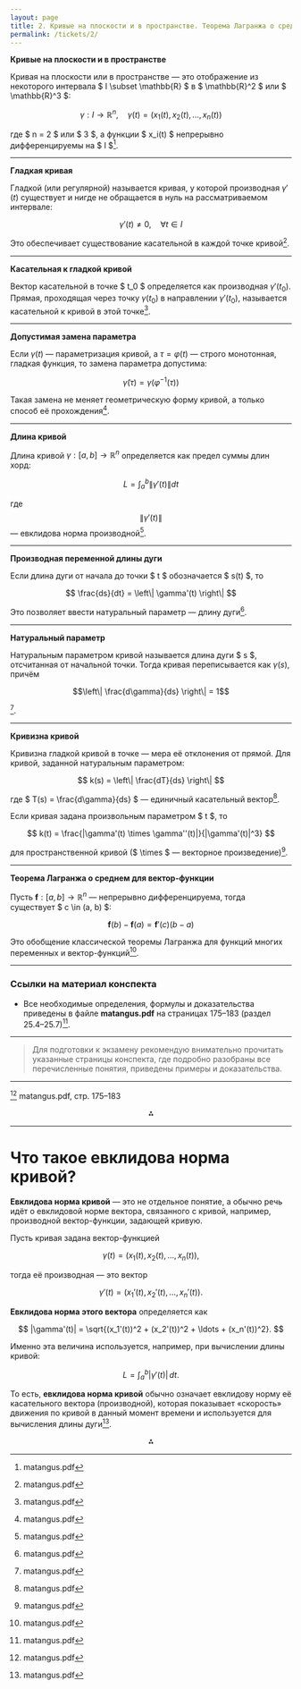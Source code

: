 ```yaml
---
layout: page
title: 2. Кривые на плоскости и в пространстве. Теорема Лагранжа о среднем для вектор-функции. Гладкая кривая, касательная к гладкой кривой, допустимая замена параметра. Длина кривой. Производная переменной длины дуги. Натуральный параметр. Кривизна кривой.
permalink: /tickets/2/
---
```


**Кривые на плоскости и в пространстве**

Кривая на плоскости или в пространстве — это отображение из некоторого интервала \$ I \subset \mathbb{R} \$ в \$ \mathbb{R}^2 \$ или \$ \mathbb{R}^3 \$:

$$
\gamma: I \to \mathbb{R}^n, \quad \gamma(t) = (x_1(t), x_2(t), \dots, x_n(t))
$$

где \$ n = 2 \$ или \$ 3 \$, а функции \$ x_i(t) \$ непрерывно дифференцируемы на \$ I \$[^1_1].

---

**Гладкая кривая**

Гладкой (или регулярной) называется кривая, у которой производная $\gamma'(t)$ существует и нигде не обращается в нуль на рассматриваемом интервале:

$$
\gamma'(t) \neq 0, \quad \forall t \in I
$$

Это обеспечивает существование касательной в каждой точке кривой[^1_1].

---

**Касательная к гладкой кривой**

Вектор касательной в точке \$ t_0 \$ определяется как производная $\gamma'(t_0)$. Прямая, проходящая через точку $\gamma(t_0)$ в направлении $\gamma'(t_0)$, называется касательной к кривой в этой точке[^1_1].

---

**Допустимая замена параметра**

Если $\gamma(t)$ — параметризация кривой, а $\tau = \varphi(t)$ — строго монотонная, гладкая функция, то замена параметра допустима:

$$
\tilde{\gamma}(\tau) = \gamma(\varphi^{-1}(\tau))
$$

Такая замена не меняет геометрическую форму кривой, а только способ её прохождения[^1_1].

---

**Длина кривой**

Длина кривой $\gamma: [a, b] \rightarrow \mathbb{R}^n$ определяется как предел суммы длин хорд:

$$
L = \int_a^b \left\| \gamma'(t) \right\| dt
$$

где $$\left\| \gamma'(t) \right\|$$ — евклидова норма производной[^1_1].

---

**Производная переменной длины дуги**

Если длина дуги от начала до точки \$ t \$ обозначается \$ s(t) \$, то

$$
\frac{ds}{dt} = \left\| \gamma'(t) \right\|
$$

Это позволяет ввести натуральный параметр — длину дуги[^1_1].

---

**Натуральный параметр**

Натуральным параметром кривой называется длина дуги \$ s \$, отсчитанная от начальной точки. Тогда кривая переписывается как $\gamma(s)$, причём 

$$\left\| \frac{d\gamma}{ds} \right\| = 1$$

[^1_1].

---

**Кривизна кривой**

Кривизна гладкой кривой в точке — мера её отклонения от прямой. Для кривой, заданной натуральным параметром:

$$
k(s) = \left\| \frac{dT}{ds} \right\|
$$

где \$ T(s) = \frac{d\gamma}{ds} \$ — единичный касательный вектор[^1_1].

Если кривая задана произвольным параметром \$ t \$, то

$$
k(t) = \frac{|\gamma'(t) \times \gamma''(t)|}{|\gamma'(t)|^3}
$$

для пространственной кривой (\$ \times \$ — векторное произведение)[^1_1].

---

**Теорема Лагранжа о среднем для вектор-функции**

Пусть $\mathbf{f}: [a, b] \to \mathbb{R}^n$ — непрерывно дифференцируема, тогда существует \$ c \in (a, b) \$:

$$
\mathbf{f}(b) - \mathbf{f}(a) = \mathbf{f}'(c) (b - a)
$$

Это обобщение классической теоремы Лагранжа для функций многих переменных и вектор-функций[^1_1].

---

### Ссылки на материал конспекта

- Все необходимые определения, формулы и доказательства приведены в файле **matangus.pdf** на страницах 175–183 (раздел 25.4–25.7)[^1_1].

---

> Для подготовки к экзамену рекомендую внимательно прочитать указанные страницы конспекта, где подробно разобраны все перечисленные понятия, приведены примеры и доказательства.

---

[^1_1] matangus.pdf, стр. 175–183

<div style="text-align: center">⁂</div>

[^1_1]: matangus.pdf


---

# Что такое евклидова норма кривой?

**Евклидова норма кривой** — это не отдельное понятие, а обычно речь идёт о евклидовой норме вектора, связанного с кривой, например, производной вектор-функции, задающей кривую.

Пусть кривая задана вектор-функцией

$$
\gamma(t) = (x_1(t), x_2(t), \ldots, x_n(t)),
$$

тогда её производная — это вектор

$$
\gamma'(t) = (x_1'(t), x_2'(t), \ldots, x_n'(t)).
$$

**Евклидова норма этого вектора** определяется как

$$
|\gamma'(t)| = \sqrt{(x_1'(t))^2 + (x_2'(t))^2 + \ldots + (x_n'(t))^2}.
$$

Именно эта величина используется, например, при вычислении длины кривой:

$$
L = \int_a^b |\gamma'(t)|\,dt.
$$

То есть, **евклидова норма кривой** обычно означает евклидову норму её касательного вектора (производной), которая показывает «скорость» движения по кривой в данный момент времени и используется для вычисления длины дуги[^2_1].

<div style="text-align: center">⁂</div>

[^2_1]: matangus.pdf